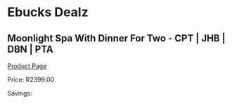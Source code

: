 
# Ebucks Dealz
## Moonlight Spa With Dinner For Two - CPT | JHB | DBN | PTA
[Product Page](https://www.ebucks.com/web/shop/productSelected.do?prodId=239434400&catId=322112237)

Price: R2399.00

Savings: 


	